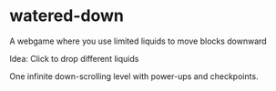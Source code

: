 # watered-down
A webgame where you use limited liquids to move blocks downward

Idea:
Click to drop different liquids

One infinite down-scrolling level with power-ups and checkpoints.

